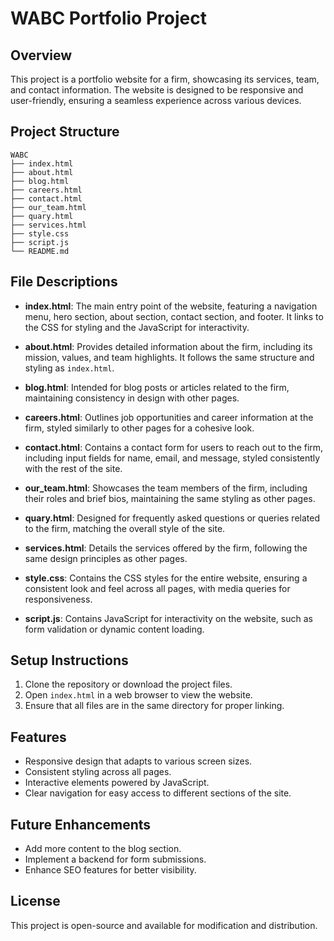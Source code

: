 # WABC Portfolio Project

## Overview
This project is a portfolio website for a firm, showcasing its services, team, and contact information. The website is designed to be responsive and user-friendly, ensuring a seamless experience across various devices.

## Project Structure
```
WABC
├── index.html
├── about.html
├── blog.html
├── careers.html
├── contact.html
├── our_team.html
├── quary.html
├── services.html
├── style.css
├── script.js
└── README.md
```

## File Descriptions

- **index.html**: The main entry point of the website, featuring a navigation menu, hero section, about section, contact section, and footer. It links to the CSS for styling and the JavaScript for interactivity.

- **about.html**: Provides detailed information about the firm, including its mission, values, and team highlights. It follows the same structure and styling as `index.html`.

- **blog.html**: Intended for blog posts or articles related to the firm, maintaining consistency in design with other pages.

- **careers.html**: Outlines job opportunities and career information at the firm, styled similarly to other pages for a cohesive look.

- **contact.html**: Contains a contact form for users to reach out to the firm, including input fields for name, email, and message, styled consistently with the rest of the site.

- **our_team.html**: Showcases the team members of the firm, including their roles and brief bios, maintaining the same styling as other pages.

- **quary.html**: Designed for frequently asked questions or queries related to the firm, matching the overall style of the site.

- **services.html**: Details the services offered by the firm, following the same design principles as other pages.

- **style.css**: Contains the CSS styles for the entire website, ensuring a consistent look and feel across all pages, with media queries for responsiveness.

- **script.js**: Contains JavaScript for interactivity on the website, such as form validation or dynamic content loading.

## Setup Instructions
1. Clone the repository or download the project files.
2. Open `index.html` in a web browser to view the website.
3. Ensure that all files are in the same directory for proper linking.

## Features
- Responsive design that adapts to various screen sizes.
- Consistent styling across all pages.
- Interactive elements powered by JavaScript.
- Clear navigation for easy access to different sections of the site.

## Future Enhancements
- Add more content to the blog section.
- Implement a backend for form submissions.
- Enhance SEO features for better visibility.

## License
This project is open-source and available for modification and distribution.